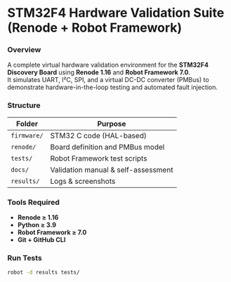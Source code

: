 # STM32F4 Hardware Validation Suite (Renode + Robot Framework)

### Overview
A complete virtual hardware validation environment for the **STM32F4 Discovery Board** using **Renode 1.16** and **Robot Framework 7.0**.  
It simulates UART, I²C, SPI, and a virtual DC-DC converter (PMBus) to demonstrate hardware-in-the-loop testing and automated fault injection.

### Structure
| Folder | Purpose |
|---------|----------|
| `firmware/` | STM32 C code (HAL-based) |
| `renode/` | Board definition and PMBus model |
| `tests/` | Robot Framework test scripts |
| `docs/` | Validation manual & self-assessment |
| `results/` | Logs & screenshots |

### Tools Required
- **Renode ≥ 1.16**
- **Python ≥ 3.9**
- **Robot Framework ≥ 7.0**
- **Git + GitHub CLI**

### Run Tests
```bash
robot -d results tests/
